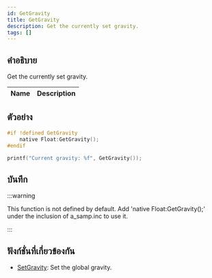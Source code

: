 ```yaml
---
id: GetGravity
title: GetGravity
description: Get the currently set gravity.
tags: []
---
```


## คำอธิบาย

Get the currently set gravity.

| Name | Description |
| ---- | ----------- |


## ตัวอย่าง

```c
#if !defined GetGravity
    native Float:GetGravity();
#endif

printf("Current gravity: %f", GetGravity());
```

## บันทึก

:::warning

This function is not defined by default. Add 'native Float:GetGravity();' under the inclusion of a_samp.inc to use it.

:::

## ฟังก์ชั่นที่เกี่ยวข้องกัน

- [SetGravity](../functions/SetGravity): Set the global gravity.
